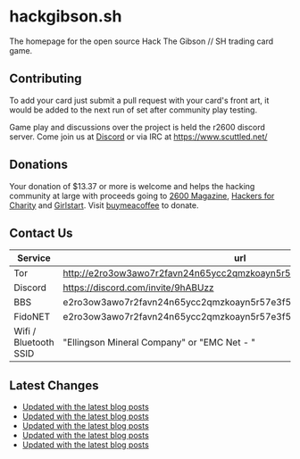 # hackgibson.sh
The homepage for the open source Hack The Gibson // SH trading card game.


## Contributing

To add your card just submit a pull request with your card's front art, it would be added to the next run of set after community play testing.

Game play and discussions over the project is held the r2600 discord server. Come join us at [Discord](https://discord.com/invite/9hABUzz) or via IRC at https://www.scuttled.net/


## Donations

Your donation of $13.37 or more is welcome and helps the hacking community at large with proceeds going to [2600 Magazine](https://2600.com/), [Hackers for Charity](https://hackersforcharity.org) and [Girlstart](https://girlstart.org).  Visit [buymeacoffee](https://www.buymeacoffee.com/hackgibson.sh) to donate.


## Contact Us

Service | url
-|-
Tor | http://e2ro3ow3awo7r2favn24n65ycc2qmzkoayn5r57e3f56nvjwdcgg32ad.onion
Discord | https://discord.com/invite/9hABUzz
BBS | e2ro3ow3awo7r2favn24n65ycc2qmzkoayn5r57e3f56nvjwdcgg32ad.onion:23
FidoNET | e2ro3ow3awo7r2favn24n65ycc2qmzkoayn5r57e3f56nvjwdcgg32ad.onion:24554
Wifi / Bluetooth SSID | "Ellingson Mineral Company" or "EMC Net - <fidonet address>"

## Latest Changes
<!-- BLOG-POST-LIST:START -->
- [Updated with the latest blog posts](https://github.com/DFW2600/hackgibson.sh/commit/d314d2b1ca5111e65ef8ba8b6f2c5bdb6f1af13b)
- [Updated with the latest blog posts](https://github.com/DFW2600/hackgibson.sh/commit/bc6d5dabec55f51811900d3416a91dc6a43d6c95)
- [Updated with the latest blog posts](https://github.com/DFW2600/hackgibson.sh/commit/726f9624155624700aef722c2b1c715b1d8866a2)
- [Updated with the latest blog posts](https://github.com/DFW2600/hackgibson.sh/commit/7d2e7eed813968eff9fbe58b18376131a74aa643)
- [Updated with the latest blog posts](https://github.com/DFW2600/hackgibson.sh/commit/58f3fd6c13947093a68a18df9ebf6fd5a51252e6)
<!-- BLOG-POST-LIST:END -->
